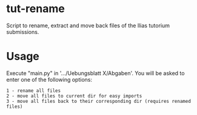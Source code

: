 # tut-rename
Script to rename, extract and move back files of the Ilias tutorium submissions.

# Usage

Execute "main.py" in '.../Uebungsblatt X/Abgaben'.
You will be asked to enter one of the following options:

    1 - rename all files
    2 - move all files to current dir for easy imports
    3 - move all files back to their corresponding dir (requires renamed files)
